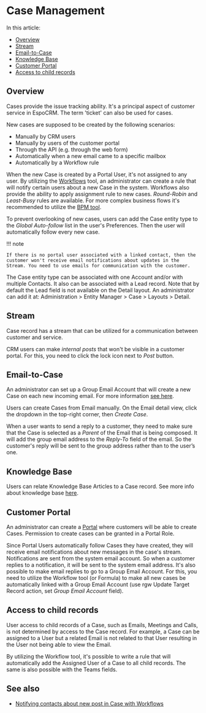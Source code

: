 # Case Management

In this article:

* [Overview](#overview)
* [Stream](#stream)
* [Email-to-Case](#email-to-case)
* [Knowledge Base](#knowledge-base)
* [Customer Portal](#customer-portal)
* [Access to child records](#access-to-child-records)


## Overview

Cases provide the issue tracking ability. It's a principal aspect of customer service in EspoCRM. The term 'ticket' can also be used for cases.

New cases are supposed to be created by the following scenarios:

* Manually by CRM users
* Manually by users of the customer portal
* Through the API (e.g. through the web form)
* Automatically when a new email came to a specific mailbox
* Automatically by a Workflow rule

When the new Case is created by a Portal User, it's not assigned to any user. By utilizing the [Workflows](../administration/workflows.md) tool, an administrator can create a rule that will notify certain users about a new Case in the system. Workflows also provide the ability to apply assignment rule to new cases. *Round-Robin* and *Least-Busy* rules are available. For more complex business flows it's recommended to utilize the [BPM tool](../administration/bpm.md).

To prevent overlooking of new cases, users can add the Case entity type to the *Global Auto-follow* list in the user's Preferences. Then the user will automatically follow every new case.

!!! note

    If there is no portal user associated with a linked contact, then the customer won't receive email notifications about updates in the Stream. You need to use emails for communication with the customer.

The Case entity type can be associated with one Account and/or with multiple Contacts. It also can be associated with a Lead record. Note that by default the Lead field is not available on the Detail layout. An administrator can add it at: Administration > Entity Manager > Case > Layouts > Detail.

## Stream

Case record has a stream that can be utilized for a communication between customer and service.

CRM users can make *internal posts* that won't be visible in a customer portal. For this, you need to click the lock icon next to *Post* button.

## Email-to-Case

An administrator can set up a Group Email Account that will create a new Case on each new incoming email. For more information [see here](../administration/emails.md).

Users can create Cases from Email manually. On the Email detail view, click the dropdown in the top-right corner, then *Create Case*.

When a user wants to send a reply to a customer, they need to make sure that the Case is selected as a *Parent* of the Email that is being composed. It will add the group email address to the *Reply-To* field of the email. So the customer's reply will be sent to the group address rather than to the user’s one.

## Knowledge Base

Users can relate Knowledge Base Articles to a Case record. See more info about knowledge base [here](knowledge-base.md).

## Customer Portal

An administrator can create a [Portal](../administration/portal.md) where customers will be able to create Cases. Permission to create cases can be granted in a Portal Role.

Since Portal Users automatically follow Cases they have created, they will receive email notifications about new messages in the case's stream. Notifications are sent from the system email account. So when a customer replies to a notification, it will be sent to the system email address. It's also possible to make email replies to go to a Group Email Account. For this, you need to utilize the Workflow tool (or Formula) to make all new cases be automatically linked with a Group Email Account (use rgw Update Target Record action, set *Group Email Account* field).

## Access to child records

User access to child records of a Case, such as Emails, Meetings and Calls, is not determined by access to the Case record. For example, a Case can be assigned to a User but a related Email is not related to that User resulting in the User not being able to view the Email.

By utilizing the Workflow tool, it's possible to write a rule that will automatically add the Assigned User of a Case to all child records. The same is also possible with the Teams fields.

## See also

* [Notifying contacts about new post in Case with Workflows](https://www.espocrm.com/blog/notifying-contacts-about-new-post-in-case-with-workflows/)
